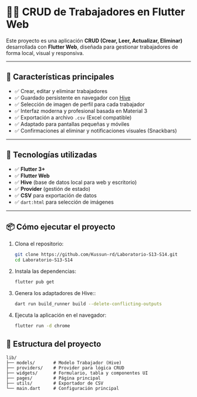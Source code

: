 # 🧑‍💼 CRUD de Trabajadores en Flutter Web

Este proyecto es una aplicación **CRUD (Crear, Leer, Actualizar, Eliminar)** desarrollada con **Flutter Web**, diseñada para gestionar trabajadores de forma local, visual y responsiva.

---

## 🚀 Características principales

- ✅ Crear, editar y eliminar trabajadores  
- ✅ Guardado persistente en navegador con [Hive](https://pub.dev/packages/hive)  
- ✅ Selección de imagen de perfil para cada trabajador  
- ✅ Interfaz moderna y profesional basada en Material 3  
- ✅ Exportación a archivo `.csv` (Excel compatible)  
- ✅ Adaptado para pantallas pequeñas y móviles  
- ✅ Confirmaciones al eliminar y notificaciones visuales (Snackbars)

---

## 🧱 Tecnologías utilizadas

- ✅ **Flutter 3+**
- ✅ **Flutter Web**
- ✅ **Hive** (base de datos local para web y escritorio)
- ✅ **Provider** (gestión de estado)
- ✅ **CSV** para exportación de datos
- ✅ `dart:html` para selección de imágenes

---

## 📦 Cómo ejecutar el proyecto
1. Clona el repositorio:
   ```bash
   git clone https://github.com/Kussun-rd/Laboratorio-S13-S14.git
   cd Laboratorio-S13-S14
2. Instala las dependencias:
   ```bash
   flutter pub get
3. Genera los adaptadores de Hive::
   ```bash
   dart run build_runner build --delete-conflicting-outputs
4. Ejecuta la aplicación en el navegador:
   ```bash
   flutter run -d chrome


## 📁 Estructura del proyecto

```text
lib/
├── models/       # Modelo Trabajador (Hive)
├── providers/    # Provider para lógica CRUD
├── widgets/      # Formulario, tabla y componentes UI
├── pages/        # Página principal
├── utils/        # Exportador de CSV
└── main.dart     # Configuración principal
